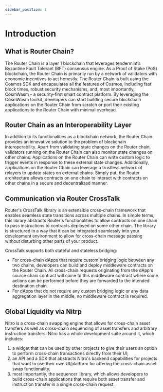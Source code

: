 ```yaml
---
sidebar_position: 1
---
```

# Introduction

##  What is Router Chain?

The Router Chain is a layer 1 blockchain that leverages tendermint’s Byzantine Fault Tolerant (BFT) consensus engine. As a Proof of Stake (PoS) blockchain, the Router Chain is primarily run by a network of validators with economic incentives to act honestly. The Router Chain is built using the Cosmos SDK and encapsulates all the features of Cosmos, including fast block times, robust security mechanisms, and, most importantly, CosmWasm - a security-first smart contract platform. By leveraging the CosmWasm toolkit, developers can start building secure blockchain applications on the Router Chain from scratch or port their existing applications to the Router Chain with minimal overhead.

## Router Chain as an Interoperability Layer
In addition to its functionalities as a blockchain network, the Router Chain provides an innovative
solution to the problem of blockchain interoperability. Apart from validating state changes on the Router
chain, validators running on the Router Chain can also monitor state changes on other chains. Applications
on the Router Chain can write custom logic to trigger events in response to these external state changes.
Additionally, applications on the Router Chain can leverage a trustless network of relayers to update
states on external chains. Simply put, the Router architecture allows contracts on one chain to interact
with contracts on other chains in a secure and decentralized manner. 
<!-- More details regarding the Router
chain and how it enables cross-chain communication are given in the following sections. -->

## Communication via Router CrossTalk
Router's CrossTalk library is an extensible cross-chain framework that enables seamless state transitions across multiple chains. In simple terms, this library abstracts Router's functionalities to allow contracts on one chain to pass instructions to contracts deployed on some other chain. The library is structured in a way that it can be integrated seamlessly into your development environment to allow for cross-chain message passing without disturbing other parts of your product. 

CrossTalk supports both stateful and stateless bridging:
- For cross-chain dApps that require custom bridging logic between any two chains, developers can build and deploy middleware contracts on the Router Chain. All cross-chain requests originating from the dApp's source chain contract will come to this middleware contract where some actions can be performed before they are forwarded to the intended destination chain.
- For dApps that do not require any custom bridging logic or any data aggregation layer in the middle, no middleware contract is required. 


## Global Liquidity via Nitrp
Nitro is a cross-chain swapping engine that allows for cross-chain asset transfers as well as cross-chain sequencing of asset transfers and arbitrary instruction transfers. Nitro has a whole development suite around it, which includes:
1. a widget that can be used by other projects to give their users an option to perform cross-chain transactions directly from their UI;
2. an API and a SDK that abstracts Nitro's backend capabilities for projects that want to use their own UI/platform for offering the cross-chain asset swap functionality;
3. most importantly, the sequencer library, which allows developers to build cross-chain applications that require both asset transfer and instruction transfer in a single cross-chain request. 